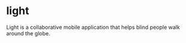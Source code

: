 # light
Light is a collaborative mobile application that helps blind people walk around the globe. 

